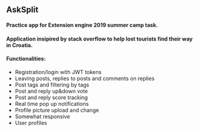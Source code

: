 ## **AskSplit**

#### Practice app for Extension engine 2019 summer camp task.
#### Application insipired by stack overflow to help lost tourists find their way in Croatia.

#### Functionalities:
- Registration/login with JWT tokens
- Leaving posts, replies to posts and comments on replies
- Post tags and filtering by tags
- Post and reply up&down vote
- Post and reply score tracking
- Real time pop up notifications
- Profile picture upload and change
- Somewhat responsive
- User profiles

